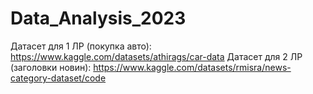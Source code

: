 # Data_Analysis_2023

Датасет для 1 ЛР (покупка авто):  https://www.kaggle.com/datasets/athirags/car-data
Датасет для 2 ЛР (заголовки новин): https://www.kaggle.com/datasets/rmisra/news-category-dataset/code 
